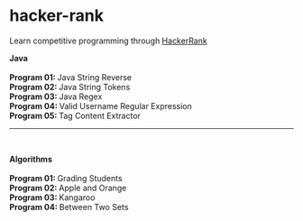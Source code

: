 # hacker-rank

Learn competitive programming through [HackerRank](https://www.hackerrank.com/)

<b> Java </b>
<br/>
<br/> <b> Program 01: </b> Java String Reverse 
<br/> <b> Program 02: </b> Java String Tokens
<br/> <b> Program 03: </b> Java Regex
<br/> <b> Program 04: </b> Valid Username Regular Expression
<br/> <b> Program 05: </b> Tag Content Extractor

-------
<br/>

<b> Algorithms </b>
<br/>
<br/> <b> Program 01: </b> Grading Students
<br/> <b> Program 02: </b> Apple and Orange
<br/> <b> Program 03: </b> Kangaroo
<br/> <b> Program 04: </b> Between Two Sets